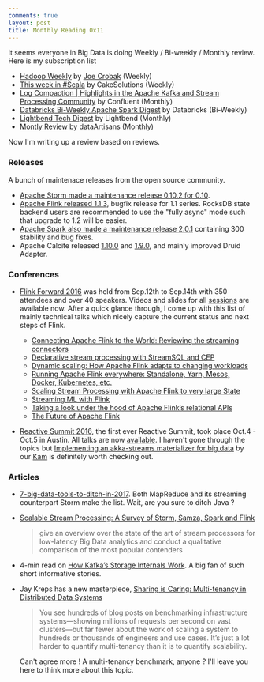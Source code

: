 ```yaml
---
comments: true
layout: post
title: Monthly Reading 0x11
---
```


It seems everyone in Big Data is doing Weekly / Bi-weekly / Monthly review. Here is my subscription list

* [Hadoop Weekly](https://www.hadoopweekly.com/) by [Joe Crobak](https://twitter.com/joecrobak) (Weekly)
* [This week in #Scala](http://www.cakesolutions.net/teamblogs/this-week-in-scala-10/10/2016) by CakeSolutions (Weekly)
* [Log Compaction | Highlights in the Apache Kafka and Stream Processing Community](http://www.confluent.io/blog/log-compaction-highlights-apache-kafka-stream-processing-community-september-2016/) by Confluent (Monthly)
* [Databricks Bi-Weekly Apache Spark Digest](https://databricks.com/blog/2016/10/04/databricks-bi-weekly-apache-spark-digest-10316.html) by Databricks (Bi-Weekly)
* [Lightbend Tech Digest](https://www.lightbend.com/blog/lightbend-tech-digest-september-2016) by Lightbend (Monthly)
* [Montly Review](http://data-artisans.com/sept-2016-in-review/) by dataArtisans (Monthly)

Now I'm writing up a review based on reviews.

### Releases

A bunch of maintenace releases from the open source community.

* [Apache Storm made a maintenance release 0.10.2 for 0.10](https://storm.apache.org/2016/09/14/storm0102-released.html).
* [Apache Flink released 1.1.3](http://flink.apache.org/news/2016/10/12/release-1.1.3.html), bugfix release for 1.1 series. RocksDB state backend users are recommended to use the "fully async" mode such that upgrade to 1.2 will be easier. 
* [Apache Spark also made a maintenance release 2.0.1](http://spark.apache.org/releases/spark-release-2-0-1.html) containing 300 stability and bug fixes. 
* Apache Calcite released [1.10.0](https://calcite.apache.org/docs/history.html#v1-10-0) and [1.9.0](https://calcite.apache.org/docs/history.html#v1-9-0), and mainly improved Druid Adapter. 

### Conferences

* [Flink Forward 2016](http://flink-forward.org/thank-you/#more-1037) was held from Sep.12th to Sep.14th with 350 attendees and over 40 speakers. Videos and slides for all [sessions](http://flink-forward.org/program/sessions/) are available now. After a quick glance through, I come up with this list of mainly technical talks which nicely capture the current status and next steps of Flink.

    - [Connecting Apache Flink to the World: Reviewing the streaming connectors](http://flink-forward.org/kb_sessions/connecting-apache-flink-with-the-world-reviewing-the-streaming-connectors/)
    - [Declarative stream processing with StreamSQL and CEP](http://flink-forward.org/kb_sessions/declarative-stream-processing-with-streamsql-and-cep/)
    - [Dynamic scaling: How Apache Flink adapts to changing workloads](http://flink-forward.org/kb_sessions/dynamic-scaling-how-apache-flink-adapts-to-changing-workloads/)
    - [Running Apache Flink everywhere: Standalone, Yarn, Mesos, Docker, Kubernetes, etc.](http://flink-forward.org/kb_sessions/running-apache-flink-everywhere-standalone-yarn-mesos-docker-kubernetes-etc/)
    - [Scaling Stream Processing with Apache Flink to very large State](http://flink-forward.org/kb_sessions/scaling-stream-processing-with-apache-flink-to-very-large-state/)
    - [Streaming ML with Flink
](http://flink-forward.org/kb_sessions/streaming-ml-with-flink/)
    - [Taking a look under the hood of Apache Flink’s relational APIs](http://flink-forward.org/kb_sessions/taking-a-look-under-the-hood-of-apache-flinks-relational-apis/)
    - [The Future of Apache Flink](http://flink-forward.org/kb_sessions/the-future-of-apache-flinktm/)

* [Reactive Summit 2016](https://www.reactivesummit.org/), the first ever Reactive Summit, took place Oct.4 - Oct.5 in Austin. All talks are now [available](https://www.youtube.com/channel/UChUrUs_xAW2YiSV7iBWkzhw/videos). I haven't gone through the topics but [Implementing an akka-streams materializer for big data](http://sched.co/7jeY) by our [Kam](https://twitter.com/kkasravi) is definitely worth checking out.

### Articles

* [7-big-data-tools-to-ditch-in-2017](http://www.infoworld.com/article/3128344/analytics/7-big-data-tools-to-ditch-in-2017.html). Both MapReduce and its streaming counterpart Storm make the list. Wait, are you sure to ditch Java ?

* [Scalable Stream Processing: A Survey of Storm, Samza, Spark and Flink](https://medium.baqend.com/real-time-stream-processors-a-survey-and-decision-guidance-6d248f692056#.ws1mi2eb9) 

    > give an overview over the state of the art of stream processors for low-latency Big Data analytics and conduct a qualitative comparison of the most popular contenders

* 4-min read on [How Kafka’s Storage Internals Work](https://medium.com/the-hoard/how-kafkas-storage-internals-work-3a29b02e026#.gwuov9szg). A big fan of such short informative stories.

* Jay Kreps has a new masterpiece, [Sharing is Caring: Multi-tenancy in Distributed Data Systems](http://www.confluent.io/blog/sharing-is-caring-multi-tenancy-in-distributed-data-systems) 

    > You see hundreds of blog posts on benchmarking infrastructure systems—showing millions of requests per second on vast clusters—but far fewer about the work of scaling a system to hundreds or thousands of engineers and use cases. It’s just a lot harder to quantify multi-tenancy than it is to quantify scalability.
    
  Can't agree more ! A multi-tenancy benchmark, anyone ? I'll leave you here to think more about this topic.  
  
    